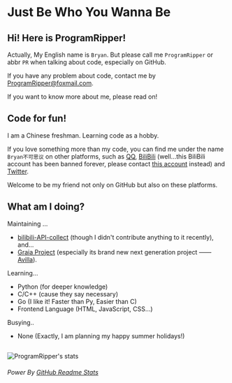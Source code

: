 # Just Be Who You Wanna Be
## Hi! Here is ProgramRipper!
Actually, My English name is `Bryan`. But please call me `ProgramRipper` or abbr `PR` when talking about code, especially on GitHub.

If you have any problem about code, contact me by [ProgramRipper@foxmail.com](mailto:ProgramRipper@foxmail.com).

If you want to know more about me, please read on! 

## Code for fun!
I am a Chinese freshman. Learning code as a hobby.

If you love something more than my code, you can find me under the name `Bryan不可思议` on other platforms, such as [QQ](https://qm.qq.com/cgi-bin/qm/qr?k=h60CBLMAtBE5GBkNndi59m8H74tTA2qa&noverify=0), [BiliBili](https://space.bilibili.com/160148624) (well...this BiliBili account has been banned forever, please contact [this account](https://space.bilibili.com/1087319369) instead) and [Twitter](https://twitter.com/ProgramRipper).

Welcome to be my friend not only on GitHub but also on these platforms.

## What am I doing?
Maintaining ...
- [bilibili-API-collect](https://github.com/SocialSisterYi/bilibili-API-collect) (though I didn't contribute anything to it recently), and...
- [Graia Project](https://github.com/GraiaProject) (especially its brand new next generation project —— [Avilla](https://github.com/GraiaProject/Avilla)).

Learning...
- Python (for deeper knowledge)
- C/C++ (cause they say necessary)
- Go (I like it! Faster than Py, Easier than C)
- Frontend Language (HTML, JavaScript, CSS...)

Busying..
- None (Exactly, I am planning my happy summer holidays!)

##
![ProgramRipper's  stats](https://github-readme-stats.vercel.app/api?username=ProgramRipper&show_icons=true&count_private=true&theme=dark)

###### Power By [GitHub Readme Stats](https://github.com/anuraghazra/github-readme-stats)
